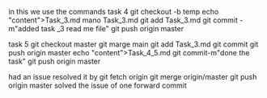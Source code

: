 in this we use the commands 
task 4
git checkout -b temp
echo "content">Task_3.md
mano Task_3.md
git add Task_3.md
git commit -m"added task _3 read me file"
git push origin master

task 5
git checkout master
git marge main
git add Task_3.md
git commit
git push origin master
echo "content">Task_4_5.md
git commit-m"done the task"
git push origin master

had an issue 
resolved it by
git fetch origin
git merge origin/master
git push origin master
solved the issue of one forward commit
